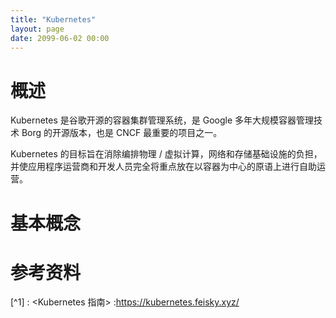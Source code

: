 ```yaml
---
title: "Kubernetes"
layout: page
date: 2099-06-02 00:00
---
```



# 概述 
Kubernetes 是谷歌开源的容器集群管理系统，是 Google 多年大规模容器管理技术 Borg 的开源版本，也是 CNCF 最重要的项目之一。


Kubernetes 的目标旨在消除编排物理 / 虚拟计算，网络和存储基础设施的负担，并使应用程序运营商和开发人员完全将重点放在以容器为中心的原语上进行自助运营。


# 基本概念

##

# 参考资料
[^1] : <Kubernetes 指南> :https://kubernetes.feisky.xyz/

